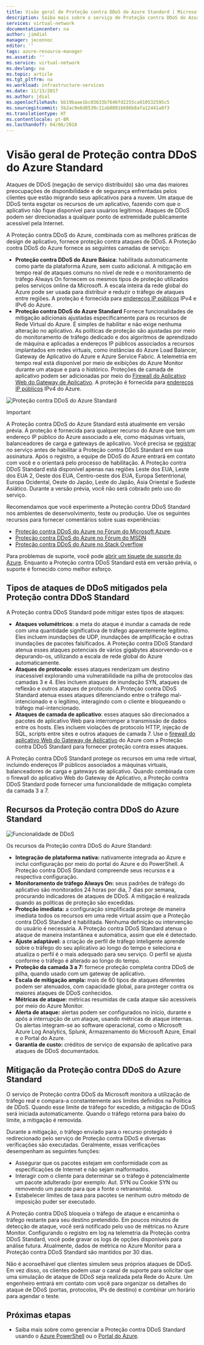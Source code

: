```yaml
---
title: Visão geral de Proteção contra DDoS do Azure Standard | Microsoft Docs
description: Saiba mais sobre o serviço de Proteção contra DDoS do Azure.
services: virtual-network
documentationcenter: na
author: jimdial
manager: jeconnoc
editor: ''
tags: azure-resource-manager
ms.assetid: ''
ms.service: virtual-network
ms.devlang: na
ms.topic: article
ms.tgt_pltfrm: na
ms.workload: infrastructure-services
ms.date: 11/13/2017
ms.author: jdial
ms.openlocfilehash: bb19baae1bc03633b7646fd2255ca910532595c5
ms.sourcegitcommit: 5b2ac9e6d8539c11ab0891b686b8afa12441a8f3
ms.translationtype: HT
ms.contentlocale: pt-BR
ms.lasthandoff: 04/06/2018
---
```

# <a name="azure-ddos-protection-standard-overview"></a>Visão geral de Proteção contra DDoS do Azure Standard

Ataques de DDoS (negação de serviço distribuído) são uma das maiores preocupações de disponibilidade e de segurança enfrentadas pelos clientes que estão migrando seus aplicativos para a nuvem. Um ataque de DDoS tenta esgotar os recursos de um aplicativo, fazendo com que o aplicativo não fique disponível para usuários legítimos. Ataques de DDoS podem ser direcionadas a qualquer ponto de extremidade publicamente acessível pela Internet.

A Proteção contra DDoS do Azure, combinada com as melhores práticas de design de aplicativo, fornece proteção contra ataques de DDoS. A Proteção contra DDoS do Azure fornece as seguintes camadas de serviço: 

- **Proteção contra DDoS do Azure Básica**: habilitada automaticamente como parte da plataforma Azure, sem custo adicional. A mitigação em tempo real de ataques comuns no nível de rede e o monitoramento de tráfego Always On fornecem os mesmos tipos de proteção utilizados pelos serviços online da Microsoft. A escala inteira da rede global do Azure pode ser usada para distribuir e reduzir o tráfego de ataques entre regiões. A proteção é fornecida para [endereços IP públicos](virtual-network-public-ip-address.md) IPv4 e IPv6 do Azure.
- **Proteção contra DDoS do Azure Standard** Fornece funcionalidades de mitigação adicionais ajustadas especificamente para os recursos de Rede Virtual do Azure. É simples de habilitar e não exige nenhuma alteração no aplicativo. As políticas de proteção são ajustadas por meio do monitoramento de tráfego dedicado e dos algoritmos de aprendizado de máquina e aplicadas a endereços IP públicos associados a recursos implantados em redes virtuais, como instâncias do Azure Load Balancer, Gateway de Aplicativo do Azure e Azure Service Fabric. A telemetria em tempo real está disponível por meio de exibições do Azure Monitor durante um ataque e para o histórico. Proteções de camada de aplicativo podem ser adicionadas por meio do [Firewall do Aplicativo Web do Gateway de Aplicativo](https://azure.microsoft.com/services/application-gateway). A proteção é fornecida para [endereços IP públicos](virtual-network-public-ip-address.md) IPv4 do Azure. 

![Proteção contra DDoS do Azure Standard](./media/ddos-protection-overview/ddos-protection-overview-fig2.png)

> [!IMPORTANT]
> A Proteção contra DDoS do Azure Standard está atualmente em versão prévia. A proteção é fornecida para qualquer recurso do Azure que tem um endereço IP público do Azure associado a ele, como máquinas virtuais, balanceadores de carga e gateways de aplicativo. Você precisa se [registrar](http://aka.ms/ddosprotection) no serviço antes de habilitar a Proteção contra DDoS Standard em sua assinatura. Após o registro, a equipe de DDoS do Azure entrará em contato com você e o orientará pelo processo de habilitação. A Proteção contra DDoS Standard está disponível apenas nas regiões Leste dos EUA, Leste dos EUA 2, Oeste dos EUA, Centro-oeste dos EUA, Europa Setentrional, Europa Ocidental, Oeste do Japão, Leste do Japão, Ásia Oriental e Sudeste Asiático. Durante a versão prévia, você não será cobrado pelo uso do serviço.

Recomendamos que você experimente a Proteção contra DDoS Standard nos ambientes de desenvolvimento, teste ou produção. Use os seguintes recursos para fornecer comentários sobre suas experiências:
- [Proteção contra DDoS do Azure no Fórum do Microsoft Azure](https://feedback.azure.com/forums/905032-azure-ddos-protection). 
- [Proteção contra DDoS do Azure no Fórum do MSDN](https://social.msdn.microsoft.com/forums/azure/en-US/home?forum=azureddosprotection)
- [Proteção contra DDoS do Azure no Stack Overflow](https://stackoverflow.com/tags/azure-ddos/info)

Para problemas de suporte, você pode [abrir um tíquete de suporte do Azure](../azure-supportability/how-to-create-azure-support-request.md). Enquanto a Proteção contra DDoS Standard está em versão prévia, o suporte é fornecido como melhor esforço.

## <a name="types-of-ddos-attacks-that-ddos-protection-standard-mitigates"></a>Tipos de ataques de DDoS mitigados pela Proteção contra DDoS Standard

A Proteção contra DDoS Standard pode mitigar estes tipos de ataques:

- **Ataques volumétricos**: a meta do ataque é inundar a camada de rede com uma quantidade significativa de tráfego aparentemente legítimo. Eles incluem inundações de UDP, inundações de amplificação e outras inundações de pacotes falsificados. A Proteção contra DDoS Standard atenua esses ataques potenciais de vários gigabytes absorvendo-os e depurando-os, utilizando a escala de rede global do Azure automaticamente. 
- **Ataques de protocolo**: esses ataques renderizam um destino inacessível explorando uma vulnerabilidade na pilha de protocolos das camadas 3 e 4. Eles incluem ataques de inundação SYN, ataques de reflexão e outros ataques de protocolo. A Proteção contra DDoS Standard atenua esses ataques diferenciando entre o tráfego mal-intencionado e o legítimo, interagindo com o cliente e bloqueando o tráfego mal-intencionado. 
- **Ataques de camada de aplicativo**: esses ataques são direcionados a pacotes de aplicativo Web para interromper a transmissão de dados entre os hosts. Eles incluem violações de protocolo HTTP, injeção de SQL, scripts entre sites e outros ataques de camada 7. Use o [firewall do aplicativo Web do Gateway de Aplicativo](../application-gateway/application-gateway-web-application-firewall-overview.md?toc=%2fazure%2fvirtual-network%2ftoc.json) do Azure com a Proteção contra DDoS Standard para fornecer proteção contra esses ataques. 

A Proteção contra DDoS Standard protege os recursos em uma rede virtual, incluindo endereços IP públicos associados a máquinas virtuais, balanceadores de carga e gateways de aplicativo. Quando combinada com o firewall do aplicativo Web do Gateway de Aplicativo, a Proteção contra DDoS Standard pode fornecer uma funcionalidade de mitigação completa da camada 3 a 7.

## <a name="ddos-protection-standard-features"></a>Recursos da Proteção contra DDoS do Azure Standard

![Funcionalidade de DDoS](./media/ddos-protection-overview/ddos-overview-fig1.png)

Os recursos da Proteção contra DDoS do Azure Standard: 

- **Integração de plataforma nativa:** nativamente integrada ao Azure e inclui configuração por meio do portal do Azure e do PowerShell. A Proteção contra DDoS Standard compreende seus recursos e a respectiva configuração.
- **Monitoramento de tráfego Always On:** seus padrões de tráfego do aplicativo são monitorados 24 horas por dia, 7 dias por semana, procurando indicadores de ataques de DDoS. A mitigação é realizada quando as políticas de proteção são excedidas.
- **Proteção imediata:** a configuração simplificada protege de maneira imediata todos os recursos em uma rede virtual assim que a Proteção contra DDoS Standard é habilitada. Nenhuma definição ou intervenção do usuário é necessária. A Proteção contra DDoS Standard atenua o ataque de maneira instantânea e automática, assim que ele é detectado.
- **Ajuste adaptável:** a criação de perfil de tráfego inteligente aprende sobre o tráfego do seu aplicativo ao longo do tempo e seleciona e atualiza o perfil é o mais adequado para seu serviço. O perfil se ajusta conforme o tráfego é alterado ao longo do tempo.
- **Proteção da camada 3 a 7:** fornece proteção completa contra DDoS de pilha, quando usado com um gateway de aplicativo.
- **Escala de mitigação ampla:** mais de 60 tipos de ataques diferentes podem ser atenuados, com capacidade global, para proteger contra os maiores ataques de DDoS conhecidos. 
- **Métricas de ataque:** métricas resumidas de cada ataque são acessíveis por meio do Azure Monitor.
- **Alerta de ataque:** alertas podem ser configurados no início, durante e após a interrupção de um ataque, usando métricas de ataque internas. Os alertas integram-se ao software operacional, como o Microsoft Azure Log Analytics, Splunk, Armazenamento do Microsoft Azure, Email e o Portal do Azure.
- **Garantia de custo:** créditos de serviço de expansão de aplicativo para ataques de DDoS documentados.

## <a name="ddos-protection-standard-mitigation"></a>Mitigação da Proteção contra DDoS do Azure Standard

O serviço de Proteção contra DDoS da Microsoft monitora a utilização de tráfego real e compara-a constantemente aos limites definidos na Política de DDoS. Quando esse limite de tráfego for excedido, a mitigação de DDoS será iniciada automaticamente. Quando o tráfego retorna para baixo do limite, a mitigação é removida.

Durante a mitigação, o tráfego enviado para o recurso protegido é redirecionado pelo serviço de Proteção contra DDoS e diversas verificações são executadas. Geralmente, essas verificações desempenham as seguintes funções:

- Assegurar que os pacotes estejam em conformidade com as especificações de Internet e não sejam malformados.
- Interagir com o cliente para determinar se o tráfego é potencialmente um pacote adulterado (por exemplo: Aut. SYN ou Cookie SYN ou removendo um pacote para que a fonte o retransmita).
- Estabelecer limites de taxa para pacotes se nenhum outro método de imposição puder ser executado.

A Proteção contra DDoS bloqueia o tráfego de ataque e encaminha o tráfego restante para seu destino pretendido. Em poucos minutos de detecção de ataque, você será notificado pelo uso de métricas no Azure Monitor. Configurando o registro em log na telemetria da Proteção contra DDoS Standard, você pode gravar os logs de opções disponíveis para análise futura. Atualmente, dados de métrica no Azure Monitor para a Proteção contra DDoS Standard são mantidos por 30 dias.

Não é aconselhável que clientes simulem seus próprios ataques de DDoS. Em vez disso, os clientes podem usar o canal de suporte para solicitar que uma simulação de ataque de DDoS seja realizada pela Rede do Azure. Um engenheiro entrará em contato com você para organizar os detalhes do ataque de DDoS (portas, protocolos, IPs de destino) e combinar um horário para agendar o teste.

## <a name="next-steps"></a>Próximas etapas

- Saiba mais sobre como gerenciar a Proteção contra DDoS Standard usando o [Azure PowerShell](ddos-protection-manage-ps.md) ou o [Portal do Azure](ddos-protection-manage-portal.md).
